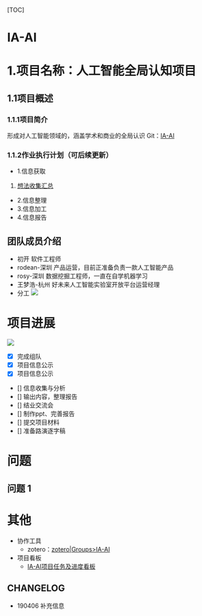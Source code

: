 [TOC]
# IA-AI
# 1.项目名称：人工智能全局认知项目
## 1.1项目概述
### 1.1.1项目简介
形成对人工智能领域的，涵盖学术和商业的全局认识
Git：[IA-AI](https://github.com/totalmind/IA-AI)
### 1.1.2作业执行计划（可后续更新）
- 1.信息获取  
1. [想法收集汇总](https://github.com/totalmind/IA-AI/ideas.md)
- 2.信息整理
- 3.信息加工
- 4.信息报告

## 团队成员介绍
- 初开
软件工程师
- rodean-深圳
产品运营，目前正准备负责一款人工智能产品
- rosy-深圳
数据挖掘工程师，一直在自学机器学习
- 王梦浩-杭州
好未来人工智能实验室开放平台运营经理
- 分工
![](http://img.chukai.pro/bitcron/2019-04-07-135428.jpg)
# 项目进展
![](http://img.chukai.pro/bitcron/2019-04-07-135500.jpg)
- [x] 完成组队
- [x] 项目信息公示
- [x] 项目信息公示
- [] 信息收集与分析
- [] 输出内容，整理报告
- [] 结业交流会
- [] 制作ppt、完善报告
- [] 提交项目材料
- [] 准备路演逐字稿
# 问题
## 问题 1

# 其他
- 协作工具
    - zotero：[zotero|Groups>IA-AI](https://www.zotero.org/groups/2307357/ia-ai)
- 项目看板
    - [IA-AI项目任务及进度看板](https://github.com/totalmind/IA-AI/projects/1)

## CHANGELOG
- 190406 补充信息



